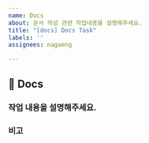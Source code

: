 ```yaml
---
name: Docs
about: 문서 작성 관련 작업내용을 설명해주세요.
title: "[docs] Docs Task"
labels: ''
assignees: nagaeng

---
```


## 📜 Docs

### 작업 내용을 설명해주세요.


### 비고
